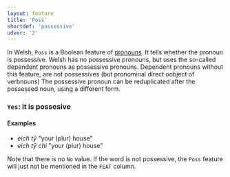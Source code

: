 ```yaml
---
layout: feature
title: 'Poss'
shortdef: 'possessive'
udver: '2'
---
```


In Welsh, `Poss` is a Boolean feature of [pronouns](en-pos/PRON). It tells whether the pronoun is possessive.
Welsh has no possessive pronouns, but uses the so-called dependent pronouns as possessive pronouns.
Dependent pronouns without this feature, are not possessives (but pronominal direct oobject of verbnouns)
The possessive pronoun can be reduplicated after the possessed noun, using a different form.


### <a name="Yes">`Yes`</a>: it is possesive

#### Examples

* _eich tŷ_ "your (plur) house"
* _eich tŷ chi_ "your (plur) house"

Note that there is no `No` value. If the word is not possessive, the `Poss` feature will just not be mentioned in the `FEAT` column.
<!-- Interlanguage links updated St lis 3 20:58:28 CET 2021 -->
